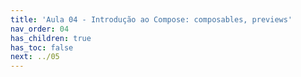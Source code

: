 ```yaml
---
title: 'Aula 04 - Introdução ao Compose: composables, previews'
nav_order: 04
has_children: true
has_toc: false
next: ../05
---
```


